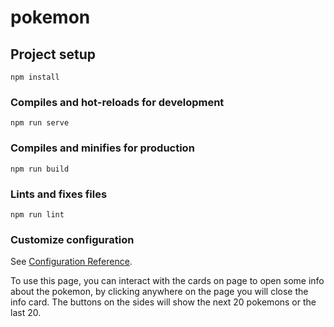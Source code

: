 # pokemon

## Project setup
```
npm install
```

### Compiles and hot-reloads for development
```
npm run serve
```

### Compiles and minifies for production
```
npm run build
```

### Lints and fixes files
```
npm run lint
```

### Customize configuration
See [Configuration Reference](https://cli.vuejs.org/config/).

To use this page, you can interact with the cards on page to open some info about the pokemon, by clicking anywhere on the page you will close the info card. The buttons on the sides will show the next 20 pokemons or the last 20.